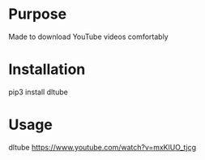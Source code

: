 # Purpose
Made to download YouTube videos comfortably 

# Installation
pip3 install dltube

# Usage
dltube https://www.youtube.com/watch?v=mxKlUO_tjcg
